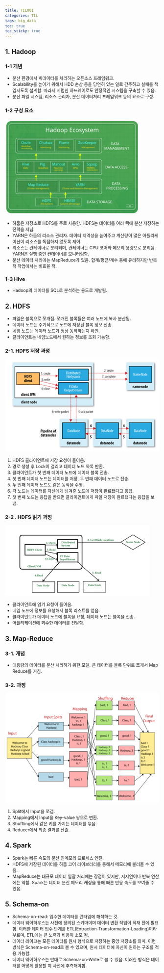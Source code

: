 ```yaml
---
title: TIL001
categories: TIL
tags: big_data
toc: true
toc_sticky: true
---
```


## 1. Hadoop

### 1-1 개념

- 분산 환경에서 빅데이터를 처리하는 오픈소스 프레임워크.
- Scalability를 높이기 위해서 HDD 손상 등을 당연히 있는 일로 간주하고 실패를 책임지도록 설계함. 따라서 저렴한 하드웨어로도 안정적인 시스템을 구축할 수 있음.
- 분산 파일 시스템, 리소스 관리자, 분산 데이터처리 프레임워크 등의 요소로 구성.

### 1-2 구성 요소

![image-20220124002751249](https://raw.githubusercontent.com/chun1000/2022-image-repo/image/image-20220124002751249.png)

- 하둡은 저장소로 HDFS를 주로 사용함. HDFS는 데이터를 여러 랙에 분산 저장하는 전략을 지님.
- YARN은 하둡의 리소스 관리자. 데이터 지역성을 높여주고 계산량이 많은 어플리케이션이 리소스를 독점하지 않도록 제어.
- 리소스는 컨테이너로 분리되며, 컨테이너는 CPU 코어와 메모리 용량으로 분리됨. YARN은 실행 중인 컨테이너를 모니터링함.
- 분산 데이터 처리에는 MapReduce가 있음. 합계/평균/계수 등에 유리하지만 반복적 작업에서는 비효율 적.

### 1-3 Hive

- Hadoop의 데이터를 SQL로 분석하는 용도로 개발됨.

## 2. HDFS

- 파일은 블록으로 쪼개짐. 쪼개진 블록들은 여러 노드에 복사 분산됨.
- 데이터 노드는 주기적으로 노드에 저장된 블록 정보 전송.
- 네임 노드는 데이터 노드가 정상 동작하는지 확인.
- 클라이언트는 네임노드에서 원하는 정보를 조회 가능함.

### 2-1. HDFS 저장 과정

![image-20220124002929025](https://raw.githubusercontent.com/chun1000/2022-image-repo/image/image-20220124002929025.png)



1. HDFS 클라이언트에 저장 요청이 들어옴.
2. 경로 생성 후 Lock이 걸리고 데이터 노드 목록 반환.
3. 클라이언트가 첫 번째 데이터 노드에 데이터 블록 전송.
4. 첫 번째 데이터 노드는 데이터를 저장, 두 번째 데이터 노드로 전송.
5. 두 번째 데이터 노드도 같은 동작을 수행.
6. 각 노드는 데이터를 자신에게 넘겨준 노드에 저장이 완료됐다고 응답.
7. 첫 번째 노드는 응답을 받으면 클라이언트에게 파일 저장이 완료됐다는 응답을 보냄.

### 2-2 . HDFS 읽기 과정

![image-20220124002859367](https://raw.githubusercontent.com/chun1000/2022-image-repo/image/image-20220124002859367.png)

- 클라이언트에 읽기 요청이 들어옴.
- 네임 노드에 정보를 요청해서 블록 리스트를 얻음.
- 클라이언트가 데이터 노드에 블록을 요청, 데이터 노드는 블록을 전송.
- 어플리케이션에 회수한 데이터를 전달함.

## 3. Map-Reduce

### 3-1. 개념

- 대용량의 데이터를 분산 처리하기 위한 모델. 큰 데이터를 블록 단위로 쪼개서 Map Reduce를 거침.

### 3-2. 과정

![image-20220124003037688](https://raw.githubusercontent.com/chun1000/2022-image-repo/image/image-20220124003037688.png)

1. Split에서 Input을 쪼갬.
2. Mapping에서 Input을 Key-value 쌍으로 변환.
3. Shuffling에서 같은 키를 가지는 데이터를 묶음.
4. Reducer에서 최종 결과를 산출.

## 4. Spark

- Spark는 빠른 속도의 분산 인메모리 프로세스 엔진.
- HDFS에 저장된 데이터를 하둡 코어 라이브러리를 통해서 메모리에 불러올 수 있음.
- MapReduce는 대규모 데이터 일괄 처리에는 강점이 있지만, 저지연이나 반복 연산에는 약함. Spark는 데이터 분산 메모리 캐싱을 통해 빠른 반응 속도를 보여줄 수 있음.

## 5. Schema-on

- Schema-on-read: 입수한 데이터를 런타임에 해석하는 것.
- 데이터 웨어하우스는 사전에 정의된 스키마이며 데이터 변환 작업이 적재 전에 필요함. 이러한 데이터 입수 단계를 ETL(Extraction-Transformation-Loading)이라 부르며, ETL에는 큰 노력과 비용이 소모 됨.
- 데이터 레이크는 모든 데이터를 원시 형식으로 저장하는 중앙 저장소를 의미. 이런 방식은 Schema-on-read로 볼 수 있으며, 원시 데이터에 자신이 원하는 구조를 적용 가능함.
- 데이터 웨어하우스는 반대로 Schema-on-Write로 볼 수 있음. 이러한 방식은 데이터를 어떻게 활용할 지 사전에 추측해야함. 